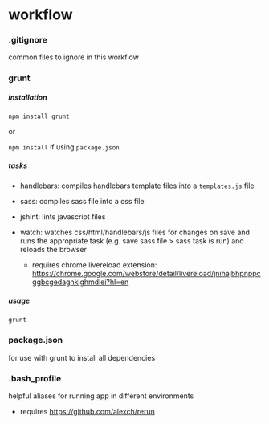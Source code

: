 # workflow

### .gitignore
common files to ignore in this workflow

### grunt

##### installation

`npm install grunt`

or 

`npm install` if using `package.json`

##### tasks

* handlebars: compiles handlebars template files into a `templates.js` file

* sass: compiles sass file into a css file

* jshint: lints javascript files

* watch: watches css/html/handlebars/js files for changes on save and runs the appropriate task (e.g. save sass file > sass task is run) and reloads the browser

	* requires chrome livereload extension: https://chrome.google.com/webstore/detail/livereload/jnihajbhpnppcggbcgedagnkighmdlei?hl=en 

##### usage
`grunt`

### package.json
for use with grunt to install all dependencies

### .bash_profile
helpful aliases for running app in different environments

* requires https://github.com/alexch/rerun